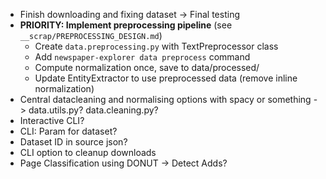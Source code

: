 - Finish downloading and fixing dataset -> Final testing
- **PRIORITY: Implement preprocessing pipeline** (see `__scrap/PREPROCESSING_DESIGN.md`)
  - Create `data.preprocessing.py` with TextPreprocessor class
  - Add `newspaper-explorer data preprocess` command
  - Compute normalization once, save to data/processed/
  - Update EntityExtractor to use preprocessed data (remove inline normalization)
- Central datacleaning and normalising options with spacy or something -> data.utils.py? data.cleaning.py?
- Interactive CLI?
- CLI: Param for dataset?
- Dataset ID in source json?
- CLI option to cleanup downloads
- Page Classification using DONUT -> Detect Adds?